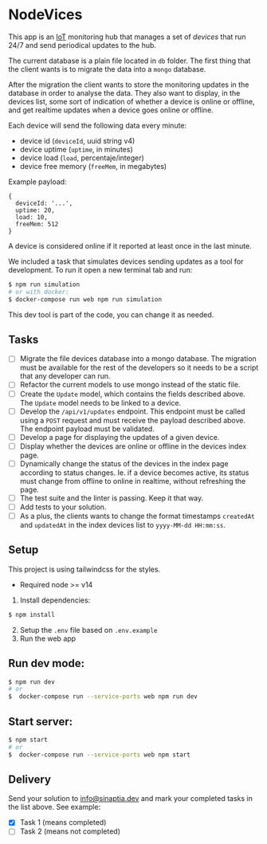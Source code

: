 # NodeVices

This app is an [IoT](https://en.wikipedia.org/wiki/Internet_of_things) monitoring hub that manages a set of _devices_ that run 24/7 and send periodical updates to the hub.

The current database is a plain file located in `db` folder. The first thing that the client wants is to migrate the data into a `mongo` database.

After the migration the client wants to store the monitoring updates in the database in order to analyse the data. They also want to display, in the devices list, some sort of indication of whether a device is online or offline, and get realtime updates when a device goes online or offline.

Each device will send the following data every minute:

* device id (`deviceId`, uuid string v4)
* device uptime (`uptime`, in minutes)
* device load (`load`, percentaje/integer)
* device free memory (`freeMem`, in megabytes)

Example payload:

```
{
  deviceId: '...',
  uptime: 20,
  load: 10,
  freeMem: 512
}
```

A device is considered online if it reported at least once in the last minute.

We included a task that simulates devices sending updates as a tool for development. To run it open a new terminal tab and run:

```bash
$ npm run simulation
# or with docker:
$ docker-compose run web npm run simulation
```

This dev tool is part of the code, you can change it as needed.
## Tasks

- [ ] Migrate the file devices database into a mongo database. The migration must be available for the rest of the developers so it needs to be a script that any developer can run.
- [ ] Refactor the current models to use mongo instead of the static file.
- [ ] Create the `Update` model, which contains the fields described above. The `Update` model needs to be linked to a device.
- [ ] Develop the `/api/v1/updates` endpoint. This endpoint must be called using a `POST` request and must receive the payload described above. The endpoint payload must be validated.
- [ ] Develop a page for displaying the updates of a given device.
- [ ] Display whether the devices are online or offline in the devices index page.
- [ ] Dynamically change the status of the devices in the index page according to status changes. Ie. if a device becomes active, its status must change from offline to online in realtime, without refreshing the page.
- [ ] The test suite and the linter is passing. Keep it that way.
- [ ] Add tests to your solution.
- [ ] As a plus, the clients wants to change the format timestamps `createdAt` and `updatedAt` in the index devices list to `yyyy-MM-dd HH:mm:ss`.

## Setup

This project is using tailwindcss for the styles.

- Required node >= v14

1. Install dependencies:

```bash
$ npm install
```

2. Setup the `.env` file based on `.env.example`
3. Run the web app

## Run dev mode:

```bash
$ npm run dev
# or
$  docker-compose run --service-ports web npm run dev
```

## Start server:

```bash
$ npm start
# or
$  docker-compose run --service-ports web npm start
```

## Delivery

Send your solution to [info@sinaptia.dev](mailto:info@sinaptia.dev) and mark your completed tasks in the list above. See example:

- [x] Task 1 (means completed)
- [ ] Task 2 (means not completed)
